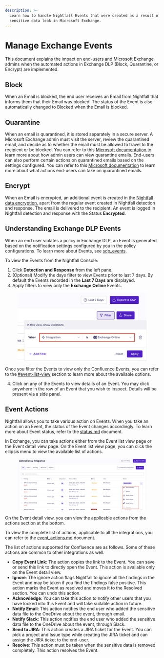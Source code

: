 ```yaml
---
description: >-
  Learn how to handle Nightfall Events that were created as a result of
  sensitive data leak in Microsoft Exchange.
---
```


# Manage Exchange Events

This document explains the impact on end-users and Microsoft Exchange admins when the automated actions in Exchange DLP (Block, Quarantine, or Encrypt) are implemented.&#x20;

## Block

When an Email is blocked, the end user receives an Email from Nightfall that informs them that their Email was blocked. The status of the Event is also automatically changed to Blocked when the Email is blocked.

## Quarantine

When an email is quarantined, it is stored separately in a secure server. A Microsoft Exchange admin must visit the server, review the quarantined email, and decide as to whether the email must be allowed to travel to the recipient or be blocked. You can refer to this [Microsoft documentation ](https://learn.microsoft.com/en-us/defender-office-365/quarantine-admin-manage-messages-files#view-quarantined-email-details)to learn more about how admin users can view quarantine emails. End-users  can also perform certain actions on quarantined emails based on the settings configured. You can refer to this [Microsoft documentation](https://learn.microsoft.com/en-us/defender-office-365/quarantine-end-user) to learn more about what actions end-users can take on quarantined emails.

## Encrypt

When an Email is encrypted, an additional event is created in the [Nightfall data encryption](https://help.nightfall.ai/data-encryption/gmail/encryption-events-page), apart from the regular event created in Nightfall detection and response. The email is delivered to the recipient. An event is logged in Nightfall detection and response with the Status **Encrypted**.&#x20;

## Understanding Exchange DLP Events

When an end user violates a policy in Exchange DLP, an Event is generated based on the notification settings configured by you in the policy configurations. To learn more about Events, see [sdp\_events](../../../dashboard/sdp_events/ "mention").

To view the Events from the Nightfall Console:

1. Click **Detection and Response** from the left pane.
2. (Optional) Modify the days filter to view Events prior to last 7 days. By default the Events recorded in the **Last 7 Days** are displayed.
3. Apply filters to view only the **Exchange Online** Events.

<figure><img src="../../../.gitbook/assets/image (11).png" alt="" width="563"><figcaption></figcaption></figure>

Once you filter the Events to view only the Confluence Events, you can refer to the [#event-list-view](../../../dashboard/sdp_events/#event-list-view "mention") section to learn more about the available options.&#x20;

4. Click on any of the Events to view details of an Event. You may click anywhere in the row of an Event that you wish to inspect. Details will be present via a side panel.

## Event Actions

Nightfall allows you to take various action on Events. When you take an action on an Event, the status of the Event changes accordingly. To learn more about Event status, refer to the [status.md](../../../dashboard/sdp_events/status.md "mention") document.

In Exchange, you can take actions either from the Event list view page or the Event detail view page. On the Event list view page, you can click the ellipsis menu to view the available list of actions.&#x20;

<figure><img src="../../../.gitbook/assets/image (1295).png" alt=""><figcaption></figcaption></figure>

On the Event detail view, you can view the applicable actions from the actions section at the bottom.

To view the complete list of actions, applicable to all the integrations, you can refer to the [event\_actions.md](../../../dashboard/sdp_events/event_actions.md "mention") document.&#x20;

The list of actions supported for Confluence are as follows. Some of these actions are common to other integrations as well.&#x20;

* **Copy Event Link**: The action copies the link to the Event. You can save or send this link to directly open the Event. This action is available only on the Event detail view.
* **Ignore**: The ignore action flags Nightfall to ignore all the findings in the Event and may be taken if you find the findings false positive. This action marks the Event as resolved and moves it to the Resolved section. You can undo this action.&#x20;
* **Acknowledge**:  You can take this action to notify other users that you have looked into this Event and will take suitable action in future.&#x20;
* **Notify Email**: This action notifies the end user who added the sensitive data file to the OneDrive about the event,  through email.
* **Notify Slack**: This action notifies the end user who added the sensitive data file to the OneDrive about the event,  through Slack.
* **Send to JIRA**: This action creates a JIRA ticket for the Event. You can pick a project and Issue type while creating the JIRA ticket and can assign the JIRA ticket to the end-user.
* **Resolve**: This action must be taken when the sensitive data is removed completely. This action resolves the Event.



